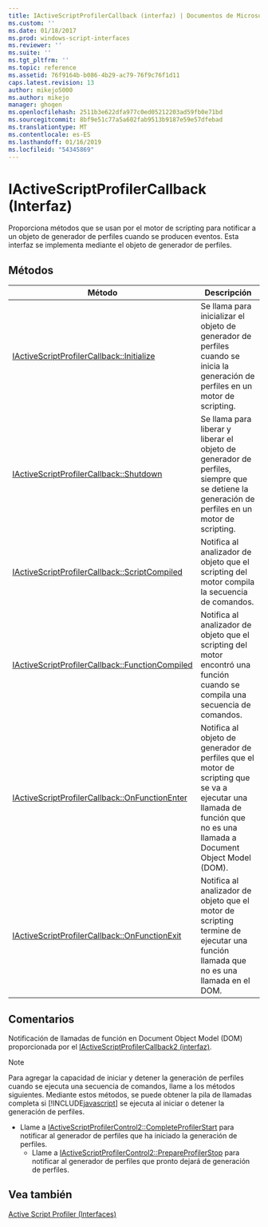 ```yaml
---
title: IActiveScriptProfilerCallback (interfaz) | Documentos de Microsoft
ms.custom: ''
ms.date: 01/18/2017
ms.prod: windows-script-interfaces
ms.reviewer: ''
ms.suite: ''
ms.tgt_pltfrm: ''
ms.topic: reference
ms.assetid: 76f9164b-b086-4b29-ac79-76f9c76f1d11
caps.latest.revision: 13
author: mikejo5000
ms.author: mikejo
manager: ghogen
ms.openlocfilehash: 2511b3e622dfa977c0ed05212203ad59fb0e71bd
ms.sourcegitcommit: 8bf9e51c77a5a602fab9513b9187e59e57dfebad
ms.translationtype: MT
ms.contentlocale: es-ES
ms.lasthandoff: 01/16/2019
ms.locfileid: "54345869"
---
```

# <a name="iactivescriptprofilercallback-interface"></a>IActiveScriptProfilerCallback (Interfaz)
Proporciona métodos que se usan por el motor de scripting para notificar a un objeto de generador de perfiles cuando se producen eventos. Esta interfaz se implementa mediante el objeto de generador de perfiles.  
  
## <a name="methods"></a>Métodos  
  
|Método|Descripción|  
|------------|-----------------|  
|[IActiveScriptProfilerCallback::Initialize](../../winscript/reference/iactivescriptprofilercallback-initialize.md)|Se llama para inicializar el objeto de generador de perfiles cuando se inicia la generación de perfiles en un motor de scripting.|  
|[IActiveScriptProfilerCallback::Shutdown](../../winscript/reference/iactivescriptprofilercallback-shutdown.md)|Se llama para liberar y liberar el objeto de generador de perfiles, siempre que se detiene la generación de perfiles en un motor de scripting.|  
|[IActiveScriptProfilerCallback::ScriptCompiled](../../winscript/reference/iactivescriptprofilercallback-scriptcompiled.md)|Notifica al analizador de objeto que el scripting del motor compila la secuencia de comandos.|  
|[IActiveScriptProfilerCallback::FunctionCompiled](../../winscript/reference/iactivescriptprofilercallback-functioncompiled.md)|Notifica al analizador de objeto que el scripting del motor encontró una función cuando se compila una secuencia de comandos.|  
|[IActiveScriptProfilerCallback::OnFunctionEnter](../../winscript/reference/iactivescriptprofilercallback-onfunctionenter.md)|Notifica al objeto de generador de perfiles que el motor de scripting que se va a ejecutar una llamada de función que no es una llamada a Document Object Model (DOM).|  
|[IActiveScriptProfilerCallback::OnFunctionExit](../../winscript/reference/iactivescriptprofilercallback-onfunctionexit.md)|Notifica al analizador de objeto que el motor de scripting termine de ejecutar una función llamada que no es una llamada en el DOM.|  
  
## <a name="remarks"></a>Comentarios  
 Notificación de llamadas de función en Document Object Model (DOM) proporcionada por el [IActiveScriptProfilerCallback2 (interfaz)](../../winscript/reference/iactivescriptprofilercallback2-interface.md).  
  
> [!NOTE]
>  Para agregar la capacidad de iniciar y detener la generación de perfiles cuando se ejecuta una secuencia de comandos, llame a los métodos siguientes. Mediante estos métodos, se puede obtener la pila de llamadas completa si [!INCLUDE[javascript](../../javascript/includes/javascript-md.md)] se ejecuta al iniciar o detener la generación de perfiles.  
> 
> - Llame a [IActiveScriptProfilerControl2::CompleteProfilerStart](../../winscript/reference/iactivescriptprofilercontrol2-completeprofilerstart.md) para notificar al generador de perfiles que ha iniciado la generación de perfiles.  
>   -   Llame a [IActiveScriptProfilerControl2::PrepareProfilerStop](../../winscript/reference/iactivescriptprofilercontrol2-prepareprofilerstop.md) para notificar al generador de perfiles que pronto dejará de generación de perfiles.  
  
## <a name="see-also"></a>Vea también  
 [Active Script Profiler (Interfaces)](../../winscript/reference/active-script-profiler-interfaces.md)